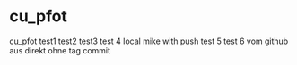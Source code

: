# cu_pfot
cu_pfot
test1
test2
test3
test 4 local mike with push
test 5
test 6 vom github aus direkt ohne tag commit
